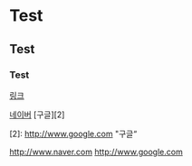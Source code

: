 # Test
## Test
### Test
[링크](http://www.naver.com "네이버")

[네이버][1]
[구글][2]

[1]: http://www.naver.com "네이버" 
[2]: http://www.google.com "구글“

<http://www.naver.com>
<http://www.google.com>
